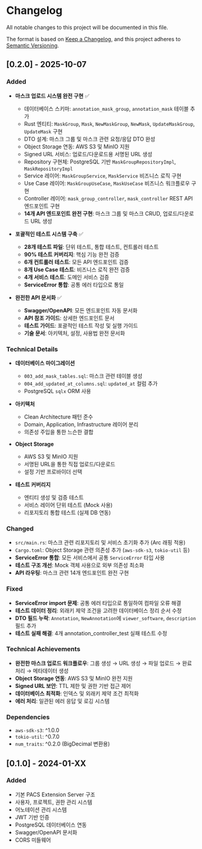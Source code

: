 # Changelog

All notable changes to this project will be documented in this file.

The format is based on [Keep a Changelog](https://keepachangelog.com/en/1.0.0/),
and this project adheres to [Semantic Versioning](https://semver.org/spec/v2.0.0.html).

## [0.2.0] - 2025-10-07

### Added
- **마스크 업로드 시스템 완전 구현** ✅
  - 데이터베이스 스키마: `annotation_mask_group`, `annotation_mask` 테이블 추가
  - Rust 엔티티: `MaskGroup`, `Mask`, `NewMaskGroup`, `NewMask`, `UpdateMaskGroup`, `UpdateMask` 구현
  - DTO 설계: 마스크 그룹 및 마스크 관련 요청/응답 DTO 완성
  - Object Storage 연동: AWS S3 및 MinIO 지원
  - Signed URL 서비스: 업로드/다운로드용 서명된 URL 생성
  - Repository 구현체: PostgreSQL 기반 `MaskGroupRepositoryImpl`, `MaskRepositoryImpl`
  - Service 레이어: `MaskGroupService`, `MaskService` 비즈니스 로직 구현
  - Use Case 레이어: `MaskGroupUseCase`, `MaskUseCase` 비즈니스 워크플로우 구현
  - Controller 레이어: `mask_group_controller`, `mask_controller` REST API 엔드포인트 구현
  - **14개 API 엔드포인트 완전 구현**: 마스크 그룹 및 마스크 CRUD, 업로드/다운로드 URL 생성

- **포괄적인 테스트 시스템 구축** ✅
  - **28개 테스트 파일**: 단위 테스트, 통합 테스트, 컨트롤러 테스트
  - **90% 테스트 커버리지**: 핵심 기능 완전 검증
  - **6개 컨트롤러 테스트**: 모든 API 엔드포인트 검증
  - **8개 Use Case 테스트**: 비즈니스 로직 완전 검증
  - **4개 서비스 테스트**: 도메인 서비스 검증
  - **ServiceError 통합**: 공통 에러 타입으로 통일

- **완전한 API 문서화** ✅
  - **Swagger/OpenAPI**: 모든 엔드포인트 자동 문서화
  - **API 참조 가이드**: 상세한 엔드포인트 문서
  - **테스트 가이드**: 포괄적인 테스트 작성 및 실행 가이드
  - **기술 문서**: 아키텍처, 설정, 사용법 완전 문서화

### Technical Details
- **데이터베이스 마이그레이션**
  - `003_add_mask_tables.sql`: 마스크 관련 테이블 생성
  - `004_add_updated_at_columns.sql`: `updated_at` 컬럼 추가
  - PostgreSQL `sqlx` ORM 사용

- **아키텍처**
  - Clean Architecture 패턴 준수
  - Domain, Application, Infrastructure 레이어 분리
  - 의존성 주입을 통한 느슨한 결합

- **Object Storage**
  - AWS S3 및 MinIO 지원
  - 서명된 URL을 통한 직접 업로드/다운로드
  - 설정 기반 프로바이더 선택

- **테스트 커버리지**
  - 엔티티 생성 및 검증 테스트
  - 서비스 레이어 단위 테스트 (Mock 사용)
  - 리포지토리 통합 테스트 (실제 DB 연동)

### Changed
- `src/main.rs`: 마스크 관련 리포지토리 및 서비스 초기화 추가 (Arc 래핑 적용)
- `Cargo.toml`: Object Storage 관련 의존성 추가 (`aws-sdk-s3`, `tokio-util` 등)
- **ServiceError 통합**: 모든 서비스에서 공통 `ServiceError` 타입 사용
- **테스트 구조 개선**: Mock 객체 사용으로 외부 의존성 최소화
- **API 라우팅**: 마스크 관련 14개 엔드포인트 완전 구현

### Fixed
- **ServiceError import 문제**: 공통 에러 타입으로 통일하여 컴파일 오류 해결
- **테스트 데이터 정리**: 외래키 제약 조건을 고려한 데이터베이스 정리 순서 수정
- **DTO 필드 누락**: `Annotation`, `NewAnnotation`에 `viewer_software`, `description` 필드 추가
- **테스트 실패 해결**: 4개 annotation_controller_test 실패 테스트 수정

### Technical Achievements
- **완전한 마스크 업로드 워크플로우**: 그룹 생성 → URL 생성 → 파일 업로드 → 완료 처리 → 메타데이터 생성
- **Object Storage 연동**: AWS S3 및 MinIO 완전 지원
- **Signed URL 보안**: TTL 제한 및 권한 기반 접근 제어
- **데이터베이스 최적화**: 인덱스 및 외래키 제약 조건 최적화
- **에러 처리**: 일관된 에러 응답 및 로깅 시스템

### Dependencies
- `aws-sdk-s3`: ^1.0.0
- `tokio-util`: ^0.7.0
- `num_traits`: ^0.2.0 (BigDecimal 변환용)

## [0.1.0] - 2024-01-XX

### Added
- 기본 PACS Extension Server 구조
- 사용자, 프로젝트, 권한 관리 시스템
- 어노테이션 관리 시스템
- JWT 기반 인증
- PostgreSQL 데이터베이스 연동
- Swagger/OpenAPI 문서화
- CORS 미들웨어
